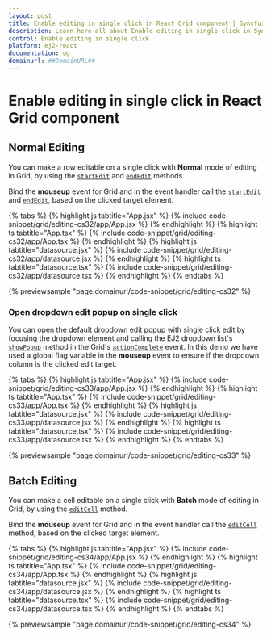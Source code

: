 ```yaml
---
layout: post
title: Enable editing in single click in React Grid component | Syncfusion
description: Learn here all about Enable editing in single click in Syncfusion React Grid component of Syncfusion Essential JS 2 and more.
control: Enable editing in single click 
platform: ej2-react
documentation: ug
domainurl: ##DomainURL##
---
```


# Enable editing in single click in React Grid component

## Normal Editing

You can make a row editable on a single click with **Normal** mode of editing in Grid, by using the [`startEdit`](https://ej2.syncfusion.com/angular/documentation/api/grid/#startedit) and [`endEdit`](https://ej2.syncfusion.com/angular/documentation/api/grid/#endedit) methods.

Bind the **mouseup** event for Grid and in the event handler call the [`startEdit`](https://ej2.syncfusion.com/angular/documentation/api/grid/#startedit) and [`endEdit`](https://ej2.syncfusion.com/angular/documentation/api/grid/#endedit), based on the clicked target element.

{% tabs %}
{% highlight js tabtitle="App.jsx" %}
{% include code-snippet/grid/editing-cs32/app/App.jsx %}
{% endhighlight %}
{% highlight ts tabtitle="App.tsx" %}
{% include code-snippet/grid/editing-cs32/app/App.tsx %}
{% endhighlight %}
{% highlight js tabtitle="datasource.jsx" %}
{% include code-snippet/grid/editing-cs32/app/datasource.jsx %}
{% endhighlight %}
{% highlight ts tabtitle="datasource.tsx" %}
{% include code-snippet/grid/editing-cs32/app/datasource.tsx %}
{% endhighlight %}
{% endtabs %}

 {% previewsample "page.domainurl/code-snippet/grid/editing-cs32" %}

### Open dropdown edit popup on single click

You can open the default dropdown edit popup with single click edit by focusing the dropdown element and calling the EJ2 dropdown list's [`showPopup`](https://ej2.syncfusion.com/angular/documentation/api/drop-down-list/#showpopup) method in the Grid's [`actionComplete`](https://ej2.syncfusion.com/angular/documentation/api/grid/#actioncomplete) event. In this demo we have used a global flag variable in the **mouseup** event to ensure if the dropdown column is the clicked edit target.

{% tabs %}
{% highlight js tabtitle="App.jsx" %}
{% include code-snippet/grid/editing-cs33/app/App.jsx %}
{% endhighlight %}
{% highlight ts tabtitle="App.tsx" %}
{% include code-snippet/grid/editing-cs33/app/App.tsx %}
{% endhighlight %}
{% highlight js tabtitle="datasource.jsx" %}
{% include code-snippet/grid/editing-cs33/app/datasource.jsx %}
{% endhighlight %}
{% highlight ts tabtitle="datasource.tsx" %}
{% include code-snippet/grid/editing-cs33/app/datasource.tsx %}
{% endhighlight %}
{% endtabs %}

 {% previewsample "page.domainurl/code-snippet/grid/editing-cs33" %}

## Batch Editing

You can make a cell editable on a single click with **Batch** mode of editing in Grid, by using the [`editCell`](https://ej2.syncfusion.com/angular/documentation/api/grid/edit/#editcell) method.

Bind the **mouseup** event for Grid and in the event handler call the [`editCell`](https://ej2.syncfusion.com/angular/documentation/api/grid/edit/#editcell) method, based on the clicked target element.

{% tabs %}
{% highlight js tabtitle="App.jsx" %}
{% include code-snippet/grid/editing-cs34/app/App.jsx %}
{% endhighlight %}
{% highlight ts tabtitle="App.tsx" %}
{% include code-snippet/grid/editing-cs34/app/App.tsx %}
{% endhighlight %}
{% highlight js tabtitle="datasource.jsx" %}
{% include code-snippet/grid/editing-cs34/app/datasource.jsx %}
{% endhighlight %}
{% highlight ts tabtitle="datasource.tsx" %}
{% include code-snippet/grid/editing-cs34/app/datasource.tsx %}
{% endhighlight %}
{% endtabs %}

 {% previewsample "page.domainurl/code-snippet/grid/editing-cs34" %}
